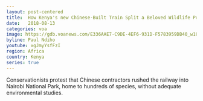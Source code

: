 ```yaml
---
layout: post-centered
title:  How Kenya's new Chinese-Built Train Split a Beloved Wildlife Preserve in Two
date:   2018-08-13
categories: voa
image: https://gdb.voanews.com/E336AAE7-C9DE-4EF6-931D-F5783959DB40_w1023.jpg
byline: Paul Ndiho
youtube: xgJmyYsfFzI
region: Africa
country: Kenya
series: true
---
```


Conservationists protest that Chinese contractors rushed the railway into Nairobi National Park, home to hundreds of species, without adequate environmental studies. 